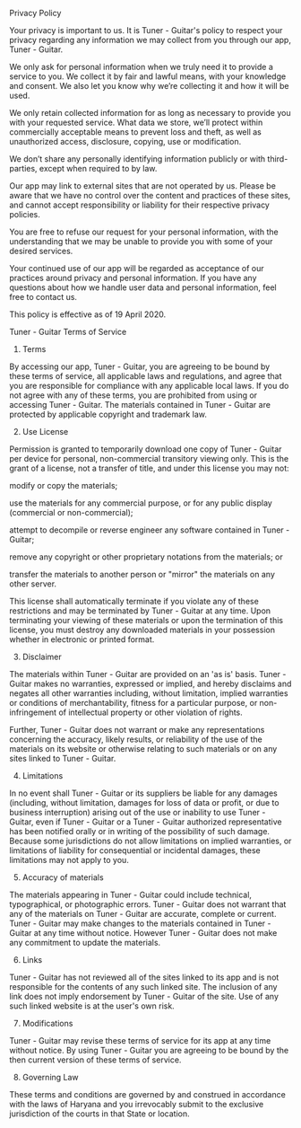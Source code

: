 Privacy Policy

Your privacy is important to us. It is Tuner - Guitar's policy to respect your privacy regarding any information we may collect from you through our app, Tuner - Guitar.

We only ask for personal information when we truly need it to provide a service to you. We collect it by fair and lawful means, with your knowledge and consent. We also let you know why we’re collecting it and how it will be used.

We only retain collected information for as long as necessary to provide you with your requested service. What data we store, we’ll protect within commercially acceptable means to prevent loss and theft, as well as unauthorized access, disclosure, copying, use or modification.

We don’t share any personally identifying information publicly or with third-parties, except when required to by law.

Our app may link to external sites that are not operated by us. Please be aware that we have no control over the content and practices of these sites, and cannot accept responsibility or liability for their respective privacy policies.

You are free to refuse our request for your personal information, with the understanding that we may be unable to provide you with some of your desired services.

Your continued use of our app will be regarded as acceptance of our practices around privacy and personal information. If you have any questions about how we handle user data and personal information, feel free to contact us.

This policy is effective as of 19 April 2020.







Tuner - Guitar Terms of Service

1. Terms

By accessing our app, Tuner - Guitar, you are agreeing to be bound by these terms of service, all applicable laws and regulations, and agree that you are responsible for compliance with any applicable local laws. If you do not agree with any of these terms, you are prohibited from using or accessing Tuner - Guitar. The materials contained in Tuner - Guitar are protected by applicable copyright and trademark law.



2. Use License





Permission is granted to temporarily download one copy of Tuner - Guitar per device for personal, non-commercial transitory viewing only. This is the grant of a license, not a transfer of title, and under this license you may not:



modify or copy the materials;

use the materials for any commercial purpose, or for any public display (commercial or non-commercial);

attempt to decompile or reverse engineer any software contained in Tuner - Guitar;

remove any copyright or other proprietary notations from the materials; or

transfer the materials to another person or "mirror" the materials on any other server.





This license shall automatically terminate if you violate any of these restrictions and may be terminated by Tuner - Guitar at any time. Upon terminating your viewing of these materials or upon the termination of this license, you must destroy any downloaded materials in your possession whether in electronic or printed format.



3. Disclaimer



The materials within Tuner - Guitar are provided on an 'as is' basis. Tuner - Guitar makes no warranties, expressed or implied, and hereby disclaims and negates all other warranties including, without limitation, implied warranties or conditions of merchantability, fitness for a particular purpose, or non-infringement of intellectual property or other violation of rights.

Further, Tuner - Guitar does not warrant or make any representations concerning the accuracy, likely results, or reliability of the use of the materials on its website or otherwise relating to such materials or on any sites linked to Tuner - Guitar.



4. Limitations

In no event shall Tuner - Guitar or its suppliers be liable for any damages (including, without limitation, damages for loss of data or profit, or due to business interruption) arising out of the use or inability to use Tuner - Guitar, even if Tuner - Guitar or a Tuner - Guitar authorized representative has been notified orally or in writing of the possibility of such damage. Because some jurisdictions do not allow limitations on implied warranties, or limitations of liability for consequential or incidental damages, these limitations may not apply to you.



5. Accuracy of materials

The materials appearing in Tuner - Guitar could include technical, typographical, or photographic errors. Tuner - Guitar does not warrant that any of the materials on Tuner - Guitar are accurate, complete or current. Tuner - Guitar may make changes to the materials contained in Tuner - Guitar at any time without notice. However Tuner - Guitar does not make any commitment to update the materials.



6. Links

Tuner - Guitar has not reviewed all of the sites linked to its app and is not responsible for the contents of any such linked site. The inclusion of any link does not imply endorsement by Tuner - Guitar of the site. Use of any such linked website is at the user's own risk.



7. Modifications

Tuner - Guitar may revise these terms of service for its app at any time without notice. By using Tuner - Guitar you are agreeing to be bound by the then current version of these terms of service.



8. Governing Law

These terms and conditions are governed by and construed in accordance with the laws of Haryana and you irrevocably submit to the exclusive jurisdiction of the courts in that State or location.
